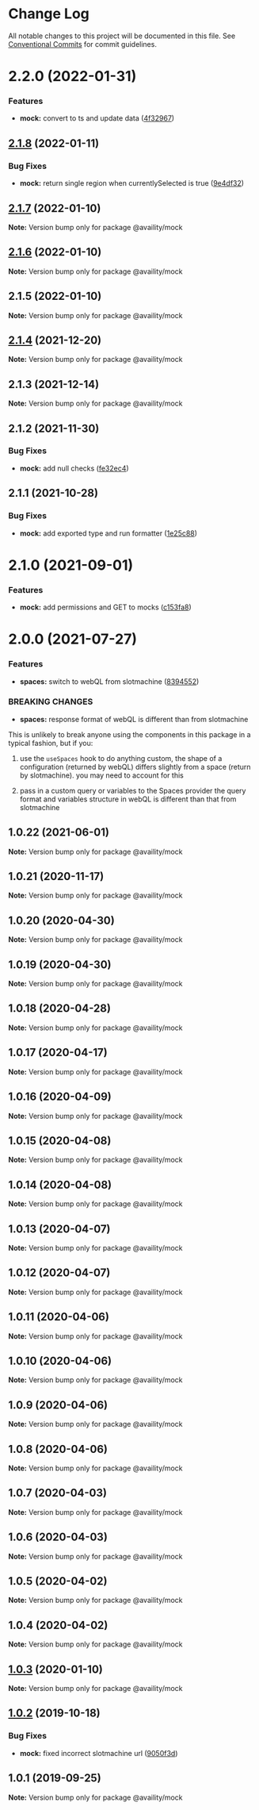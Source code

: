 # Change Log

All notable changes to this project will be documented in this file.
See [Conventional Commits](https://conventionalcommits.org) for commit guidelines.

# 2.2.0 (2022-01-31)


### Features

* **mock:** convert to ts and update data ([4f32967](https://github.com/Availity/availity-react/commit/4f32967117676aeef7c7de26a072263e184dfe30))





## [2.1.8](https://github.com/Availity/availity-react/compare/@availity/mock@2.1.7...@availity/mock@2.1.8) (2022-01-11)


### Bug Fixes

* **mock:** return single region when currentlySelected is true ([9e4df32](https://github.com/Availity/availity-react/commit/9e4df32e845d0a85786f5dac0a5afb849c1196be))





## [2.1.7](https://github.com/Availity/availity-react/compare/@availity/mock@2.1.6...@availity/mock@2.1.7) (2022-01-10)

**Note:** Version bump only for package @availity/mock





## [2.1.6](https://github.com/Availity/availity-react/compare/@availity/mock@2.1.5...@availity/mock@2.1.6) (2022-01-10)

**Note:** Version bump only for package @availity/mock





## 2.1.5 (2022-01-10)

**Note:** Version bump only for package @availity/mock





## [2.1.4](https://github.com/Availity/availity-react/compare/@availity/mock@2.1.3...@availity/mock@2.1.4) (2021-12-20)

**Note:** Version bump only for package @availity/mock





## 2.1.3 (2021-12-14)

**Note:** Version bump only for package @availity/mock





## 2.1.2 (2021-11-30)


### Bug Fixes

* **mock:** add null checks ([fe32ec4](https://github.com/Availity/availity-react/commit/fe32ec4a9984b5630680982c0c07ff123eadaaf0))





## 2.1.1 (2021-10-28)


### Bug Fixes

* **mock:** add exported type and run formatter ([1e25c88](https://github.com/Availity/availity-react/commit/1e25c88d3f310ad2f2b2781ba5cf25f5703be7d7))





# 2.1.0 (2021-09-01)


### Features

* **mock:** add permissions and GET to mocks ([c153fa8](https://github.com/Availity/availity-react/commit/c153fa8c390b628ee8be4c0e4f83543c14a24424))





# 2.0.0 (2021-07-27)


### Features

* **spaces:** switch to webQL from slotmachine ([8394552](https://github.com/Availity/availity-react/commit/839455227d78d5eef37e47ad4b5885f92fc178b3))


### BREAKING CHANGES

* **spaces:** response format of webQL is different than from
slotmachine

This is unlikely to break anyone using the components in this package in
a typical fashion, but if you:

1. use the `useSpaces` hook to do anything
custom, the shape of a configuration (returned by webQL) differs
slightly from a space (return by slotmachine). you may need to account
for this

2. pass in a custom query or variables to the Spaces provider the query
   format and variables structure in webQL is different than that from slotmachine





## 1.0.22 (2021-06-01)

**Note:** Version bump only for package @availity/mock





## 1.0.21 (2020-11-17)

**Note:** Version bump only for package @availity/mock





## 1.0.20 (2020-04-30)

**Note:** Version bump only for package @availity/mock





## 1.0.19 (2020-04-30)

**Note:** Version bump only for package @availity/mock





## 1.0.18 (2020-04-28)

**Note:** Version bump only for package @availity/mock





## 1.0.17 (2020-04-17)

**Note:** Version bump only for package @availity/mock





## 1.0.16 (2020-04-09)

**Note:** Version bump only for package @availity/mock





## 1.0.15 (2020-04-08)

**Note:** Version bump only for package @availity/mock





## 1.0.14 (2020-04-08)

**Note:** Version bump only for package @availity/mock





## 1.0.13 (2020-04-07)

**Note:** Version bump only for package @availity/mock





## 1.0.12 (2020-04-07)

**Note:** Version bump only for package @availity/mock





## 1.0.11 (2020-04-06)

**Note:** Version bump only for package @availity/mock





## 1.0.10 (2020-04-06)

**Note:** Version bump only for package @availity/mock





## 1.0.9 (2020-04-06)

**Note:** Version bump only for package @availity/mock





## 1.0.8 (2020-04-06)

**Note:** Version bump only for package @availity/mock





## 1.0.7 (2020-04-03)

**Note:** Version bump only for package @availity/mock





## 1.0.6 (2020-04-03)

**Note:** Version bump only for package @availity/mock





## 1.0.5 (2020-04-02)

**Note:** Version bump only for package @availity/mock





## 1.0.4 (2020-04-02)

**Note:** Version bump only for package @availity/mock





## [1.0.3](https://github.com/Availity/availity-react/compare/@availity/mock@1.0.2...@availity/mock@1.0.3) (2020-01-10)

**Note:** Version bump only for package @availity/mock





## [1.0.2](https://github.com/Availity/availity-react/compare/@availity/mock@1.0.1...@availity/mock@1.0.2) (2019-10-18)


### Bug Fixes

* **mock:** fixed incorrect slotmachine url ([9050f3d](https://github.com/Availity/availity-react/commit/9050f3d))





## 1.0.1 (2019-09-25)

**Note:** Version bump only for package @availity/mock
